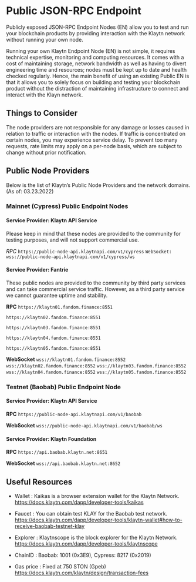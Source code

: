 # Public JSON-RPC Endpoint

Publicly exposed JSON-RPC Endpoint Nodes (EN) allow you to test and run your blockchain products by providing interaction with the Klaytn network without running your own node.

Running your own Klaytn Endpoint Node (EN) is not simple, it requires technical expertise, monitoring and computing resources. It comes with a cost of maintaining storage, network bandwidth as well as having to divert engineering time and resources; nodes must be kept up to date and health checked regularly. Hence, the main benefit of using an existing Public EN is that it allows you to solely focus on building and testing your blockchain product without the distraction of maintaining infrastructure to connect and interact with the Klayn network.
 
## Things to Consider

The node providers are not responsible for any damage or losses caused in relation to traffic or interaction with the nodes. 
If traffic is concentrated on certain nodes, you may experience service delay. 
To prevent too many requests, rate limits may apply on a per-node basis, which are subject to change without prior notification.

## Public Node Providers

Below is the list of Klaytn’s Public Node Providers and the network domains. (As of: 03.23.2022)

### Mainnet (Cypress) Public Endpoint Nodes

#### Service Provider: Klaytn API Service

Please keep in mind that these nodes are provided to the community for testing purposes, and will not support commercial use.

*RPC*
`https://public-node-api.klaytnapi.com/v1/cypress`
`WebSocket: wss://public-node-api.klaytnapi.com/v1/cypress/ws`

#### Service Provider: Fantrie

These public nodes are provided to the community by third party services and can take commercial service traffic. However, as a third party service we cannot guarantee uptime and stability.

**RPC** 
`https://klaytn01.fandom.finance:8551`

`https://klaytn02.fandom.finance:8551`

`https://klaytn03.fandom.finance:8551`

`https://klaytn04.fandom.finance:8551`

`https://klaytn05.fandom.finance:8551`

**WebSocket**
`wss://klaytn01.fandom.finance:8552`<br/>
`wss://klaytn02.fandom.finance:8552`
`wss://klaytn03.fandom.finance:8552`
`wss://klaytn04.fandom.finance:8552`
`wss://klaytn05.fandom.finance:8552`


### Testnet (Baobab) Public Endpoint Node

#### Service Provider: Klaytn API Service

**RPC** 
`https://public-node-api.klaytnapi.com/v1/baobab`

**WebSocket**
`wss://public-node-api.klaytnapi.com/v1/baobab/ws`

#### Service Provider: Klaytn Foundation

**RPC**
`https://api.baobab.klaytn.net:8651`

**WebSocket**
`wss://api.baobab.klaytn.net:8652`


## Useful Resources 

- Wallet : Kaikas is a browser extension wallet for the Klaytn Network.
https://docs.klaytn.com/dapp/developer-tools/kaikas

- Faucet : You can obtain test KLAY for the Baobab test network. 
https://docs.klaytn.com/dapp/developer-tools/klaytn-wallet#how-to-receive-baobab-testnet-klay

- Explorer : Klaytnscope is the block explorer for the Klaytn Network.
https://docs.klaytn.com/dapp/developer-tools/klaytnscope
- ChainID : Baobab: 1001 (0x3E9), Cypress: 8217 (0x2019)

- Gas price : Fixed at 750 STON (Gpeb)
https://docs.klaytn.com/klaytn/design/transaction-fees

